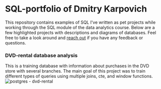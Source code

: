 # SQL-portfolio of Dmitry Karpovich
This repository contains examples of SQL I've written as pet projects while working through the SQL module of the data analytics course. Below are a few highlighted projects with descriptions and diagrams of databases. Feel free to take a look around and [reach out](https://www.linkedin.com/in/karpovichdmitry/) if you have any feedback or questions.

### DVD-rental database analysis
This is a training database with information about purchases in the DVD store with several branches. The main goal of this project was to train different types of queries using multiple joins, cte, and window functions.
![postgres - dvd-rental](https://github.com/d-karpovich/SQL-portfolio/assets/139546279/b9713738-f7ab-4406-a37f-ce4d823bb69a)
